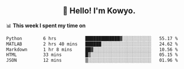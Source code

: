 <h2 align="center">👋 Hello! I'm Kowyo.</h2>

📊 **This week I spent my time on**
<!--START_SECTION:waka-->

```txt
Python        6 hrs           █████████████▓░░░░░░░░░░░   55.17 %
MATLAB        2 hrs 40 mins   ██████░░░░░░░░░░░░░░░░░░░   24.62 %
Markdown      1 hr 8 mins     ██▓░░░░░░░░░░░░░░░░░░░░░░   10.56 %
HTML          33 mins         █▒░░░░░░░░░░░░░░░░░░░░░░░   05.15 %
JSON          12 mins         ▒░░░░░░░░░░░░░░░░░░░░░░░░   01.96 %
```

<!--END_SECTION:waka-->


